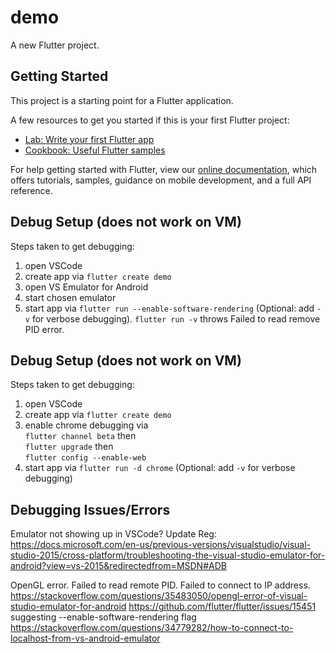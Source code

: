 # demo

A new Flutter project.

## Getting Started

This project is a starting point for a Flutter application.

A few resources to get you started if this is your first Flutter project:

- [Lab: Write your first Flutter app](https://flutter.dev/docs/get-started/codelab)
- [Cookbook: Useful Flutter samples](https://flutter.dev/docs/cookbook)

For help getting started with Flutter, view our
[online documentation](https://flutter.dev/docs), which offers tutorials,
samples, guidance on mobile development, and a full API reference.

## Debug Setup (does not work on VM)

Steps taken to get debugging:
1. open VSCode
2. create app via `flutter create demo`
3. open VS Emulator for Android
4. start chosen emulator
5. start app via `flutter run --enable-software-rendering` (Optional: add `-v` for verbose debugging). `flutter run -v` throws Failed to read remove PID error.

## Debug Setup (does not work on VM)

Steps taken to get debugging:
1. open VSCode
2. create app via `flutter create demo`
3. enable chrome debugging via  
    `flutter channel beta` then  
    `flutter upgrade` then  
    `flutter config --enable-web`
5. start app via `flutter run -d chrome` (Optional: add `-v` for verbose debugging)

## Debugging Issues/Errors

Emulator not showing up in VSCode? Update Reg:
https://docs.microsoft.com/en-us/previous-versions/visualstudio/visual-studio-2015/cross-platform/troubleshooting-the-visual-studio-emulator-for-android?view=vs-2015&redirectedfrom=MSDN#ADB

OpenGL error. Failed to read remote PID. Failed to connect to IP address.
https://stackoverflow.com/questions/35483050/opengl-error-of-visual-studio-emulator-for-android
https://github.com/flutter/flutter/issues/15451 suggesting --enable-software-rendering flag
https://stackoverflow.com/questions/34779282/how-to-connect-to-localhost-from-vs-android-emulator

